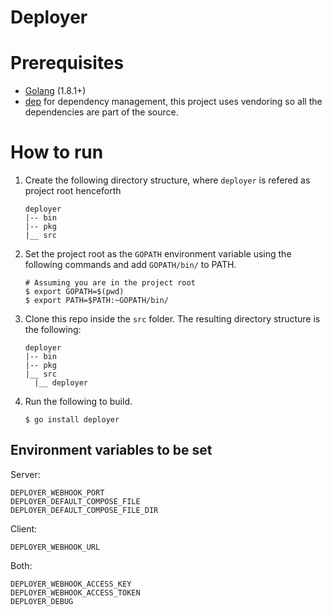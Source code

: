 # Deployer

# Prerequisites
* [Golang](https://golang.org/dl/)  (1.8.1+)
* [dep](https://github.com/golang/dep) for dependency management, this project uses vendoring so all the dependencies are part of the source.

# How to run

1. Create the following directory structure, where ``deployer`` is refered as project root henceforth
    ```
    deployer
    |-- bin
    |-- pkg
    |__ src
    ```

2. Set the project root as the ``GOPATH`` environment variable using the following commands and add ``GOPATH/bin/`` to PATH.
    ```
    # Assuming you are in the project root
    $ export GOPATH=$(pwd)
    $ export PATH=$PATH:~GOPATH/bin/
    ```

3. Clone this repo inside the ``src`` folder. The resulting directory structure is the following:
    ```
    deployer
    |-- bin
    |-- pkg
    |__ src
      |__ deployer
    ```

4. Run the following to build.
    ```
    $ go install deployer
    ```

## Environment variables to be set
  Server:
  ```
  DEPLOYER_WEBHOOK_PORT
  DEPLOYER_DEFAULT_COMPOSE_FILE
  DEPLOYER_DEFAULT_COMPOSE_FILE_DIR
  ```

  Client:
  ```
  DEPLOYER_WEBHOOK_URL
  ```

  Both:
  ```
  DEPLOYER_WEBHOOK_ACCESS_KEY
  DEPLOYER_WEBHOOK_ACCESS_TOKEN
  DEPLOYER_DEBUG
  ```